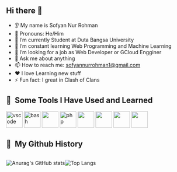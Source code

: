## Hi there 👋
* 👂 My name is Sofyan Nur Rohman
* 👩 Pronouns: He/Him
* 🔭 I’m currently Student at Duta Bangsa University
* 🌱 I’m constant learning Web Programming and Machine Learning
* 🤝 I’m looking for a job as Web Developer or GCloud Engginer
* 💬 Ask me about anything
* 📫 How to reach me: sofyannurrohman1@gmail.com
* ❤️ I love Learning new stuff
* ⚡ Fun fact: I great in Clash of Clans 

<h2> 🚀 &nbsp;Some Tools I Have Used and Learned</h2>
<p align="left">
<img src="https://cdn.jsdelivr.net/gh/devicons/devicon/icons/vscode/vscode-original.svg" alt="vscode" width="45" height="45"/>
<img src="https://cdn.jsdelivr.net/gh/devicons/devicon/icons/bash/bash-original.svg" alt="bash" width="45" height="45"/>
<img src="https://cdn.jsdelivr.net/gh/devicons/devicon@latest/icons/laravel/laravel-original.svg" width="45" height="45" />  
<img src="https://cdn.jsdelivr.net/gh/devicons/devicon@latest/icons/vuejs/vuejs-original.svg" alt="php" width="45" height="45"/>
<img src="https://cdn.jsdelivr.net/gh/devicons/devicon@latest/icons/nestjs/nestjs-original.svg" width="45" height="45"/>
<img src="https://cdn.jsdelivr.net/gh/devicons/devicon@latest/icons/go/go-original.svg" width="45" height="45" />  
<img src="https://cdn.jsdelivr.net/gh/devicons/devicon@latest/icons/googlecloud/googlecloud-original.svg" width="45" height="45" />
<img src="https://cdn.jsdelivr.net/gh/devicons/devicon@latest/icons/flutter/flutter-original.svg" width="45" height="45" />          
</p>
<h2> 🚀 &nbsp;My Github History</h2>
<div style="display: flex">
  
![Anurag's GitHub stats](https://github-readme-stats.vercel.app/api?username=sofyannurrohman&show_icons=true&theme=tokyonight)

![Top Langs](https://github-readme-stats.vercel.app/api/top-langs/?username=sofyannurrohman&layout=compact)
</div>
